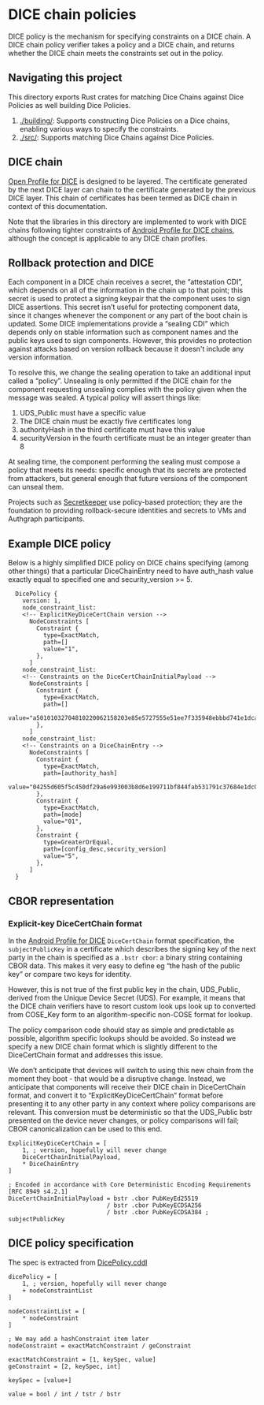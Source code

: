 # DICE chain policies

DICE policy is the mechanism for specifying constraints on a DICE chain. A DICE chain policy
verifier takes a policy and a DICE chain, and returns whether the DICE chain meets the constraints
set out in the policy.

## Navigating this project

This directory exports Rust crates for matching Dice Chains against Dice Policies as well building
Dice Policies.

1. [./building/](https://cs.android.com/android/platform/superproject/main/+/main:system/secretkeeper/dice_policy/building/src/lib.rs):
   Supports constructing Dice Policies on a Dice chains, enabling various ways to specify the
   constraints.
1. [./src/](https://cs.android.com/android/platform/superproject/main/+/main:system/secretkeeper/dice_policy/src/lib.rs):
   Supports matching Dice Chains against Dice Policies.

## DICE chain

[Open Profile for DICE][open_dice_spec] is designed to be layered. The certificate generated by the
next DICE layer can chain to the certificate generated by the previous DICE layer. This chain of
certificates has been termed as DICE chain in context of this documentation.

Note that the libraries in this directory are implemented to work with DICE chains following tighter
constraints of [Android Profile for DICE chains][android_dice_spec], although the concept is
applicable to any DICE chain profiles.

## Rollback protection and DICE

Each component in a DICE chain receives a secret, the “attestation CDI”, which depends on all of the
information in the chain up to that point; this secret is used to protect a signing keypair that the
component uses to sign DICE assertions. This secret isn’t useful for protecting component data,
since it changes whenever the component or any part of the boot chain is updated. Some DICE
implementations provide a “sealing CDI” which depends only on stable information such as component
names and the public keys used to sign components. However, this provides no protection against
attacks based on version rollback because it doesn't include any version information.

To resolve this, we change the sealing operation to take an additional input called a “policy”.
Unsealing is only permitted if the DICE chain for the component requesting unsealing complies with
the policy given when the message was sealed. A typical policy will assert things like:

1. UDS_Public must have a specific value
1. The DICE chain must be exactly five certificates long
1. authorityHash in the third certificate must have this value
1. securityVersion in the fourth certificate must be an integer greater than 8

At sealing time, the component performing the sealing must compose a policy that meets its needs:
specific enough that its secrets are protected from attackers, but general enough that future
versions of the component can unseal them.

Projects such as [Secretkeeper][sk_project] use policy-based protection; they are the foundation to
providing rollback-secure identities and secrets to VMs and Authgraph participants.

## Example DICE policy

Below is a highly simplified DICE policy on DICE chains specifying (among other things) that a
particular DiceChainEntry need to have auth_hash value exactly equal to specified one and
security_version >= 5.

```
  DicePolicy {
    version: 1,
    node_constraint_list:
    <!-- ExplicitKeyDiceCertChain version -->
      NodeConstraints [
        Constraint {
          type=ExactMatch,
          path=[]
          value="1",
        },
      ]
    node_constraint_list:
    <!-- Constraints on the DiceCertChainInitialPayload -->
      NodeConstraints [
        Constraint {
          type=ExactMatch,
          path=[]
          value="a50101032704810220062158203e85e5727555e51ee7f335948ebbbd741e1dca499c97397706d3c86e8bd733f9",
        },
      ]
    node_constraint_list:
    <!-- Constraints on a DiceChainEntry -->
      NodeConstraints [
        Constraint {
          type=ExactMatch,
          path=[authority_hash]
          value="04255d605f5c450df29a6e993003b8d6e199711bf844fab531791c37684e1dc0247468f880203e44b143d29cfc129e770ade2924ff2efac710d573d4c6df629f",
        },
        Constraint {
          type=ExactMatch,
          path=[mode]
          value="01",
        },
        Constraint {
          type=GreaterOrEqual,
          path=[config_desc,security_version]
          value="5",
        },
      ]
  }
```

## CBOR representation

### Explicit-key DiceCertChain format

In the [Android Profile for DICE][android_dice_spec] `DiceCertChain` format specification, the
`subjectPublicKey` in a certificate which describes the signing key of the next party in the chain
is specified as a `.bstr cbor`: a binary string containing CBOR data. This makes it very easy to
define eg “the hash of the public key” or compare two keys for identity.

However, this is not true of the first public key in the chain, UDS_Public, derived from the Unique
Device Secret (UDS). For example, it means that the DICE chain verifiers have to resort custom look ups
look up to converted from COSE_Key form to an algorithm-specific non-COSE format for lookup.

The policy comparison code should stay as simple and predictable as possible, algorithm specific
lookups should be avoided. So instead we specify a new DICE chain format which is slightly different
to the DiceCertChain format and addresses this issue.

We don’t anticipate that devices will switch to using this new chain from the moment they boot -
that would be a disruptive change. Instead, we anticipate that components will receive their DICE
chain in DiceCertChain format, and convert it to “ExplicitKeyDiceCertChain” format before presenting
it to any other party in any context where policy comparisons are relevant. This conversion must be
deterministic so that the UDS_Public bstr presented on the device never changes, or policy comparisons
will fail; CBOR canonicalization can be used to this end.

```
ExplicitKeyDiceCertChain = [
    1, ; version, hopefully will never change
    DiceCertChainInitialPayload,
    * DiceChainEntry
]

; Encoded in accordance with Core Deterministic Encoding Requirements [RFC 8949 s4.2.1]
DiceCertChainInitialPayload = bstr .cbor PubKeyEd25519
                            / bstr .cbor PubKeyECDSA256
                            / bstr .cbor PubKeyECDSA384 ; subjectPublicKey
```

## DICE policy specification

The spec is extracted from [DicePolicy.cddl][dicepolicycddl]

```
dicePolicy = [
    1, ; version, hopefully will never change
    + nodeConstraintList
]

nodeConstraintList = [
    * nodeConstraint
]

; We may add a hashConstraint item later
nodeConstraint = exactMatchConstraint / geConstraint

exactMatchConstraint = [1, keySpec, value]
geConstraint = [2, keySpec, int]

keySpec = [value+]

value = bool / int / tstr / bstr
```

[android_dice_spec]: https://cs.android.com/android/platform/superproject/main/+/main:hardware/interfaces/security/rkp/aidl/android/hardware/security/keymint/generateCertificateRequestV2.cddl
[dicepolicycddl]: https://cs.android.com/android/platform/superproject/main/+/main:hardware/interfaces/security/authgraph/aidl/android/hardware/security/authgraph/DicePolicy.cddl
[open_dice_spec]: https://pigweed.googlesource.com/open-dice/+/refs/heads/main/docs/specification.md#Layering-Details
[sk_project]: https://android.git.corp.google.com/platform/system/secretkeeper/
